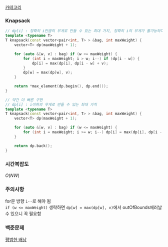 [카테고리](/README.md)
### Knapsack
```cpp
// dp[i] : 정확히 i만큼의 무게로 만들 수 있는 최대 가치, 정확히 i의 무게가 불가능하다면 0
template <typename T>
T knapsack(const vector<pair<int, T> > &bag, int maxWeight) {
    vector<T> dp(maxWeight + 1);

    for (auto &[w, v] : bag) if (w <= maxWeight) {
        for (int i = maxWeight; i > w; i--) if (dp[i - w]) {
            dp[i] = max(dp[i], dp[i - w] + v);
        }
        dp[w] = max(dp[w], v);
    }

    return *max_element(dp.begin(), dp.end());
}

// 약간 더 빠른 구현
// dp[i] : i이하의 무게로 만들 수 있는 최대 가치
template <typename T>
T knapsack(const vector<pair<int, T> > &bag, int maxWeight) {
    vector<T> dp(maxWeight + 1);

    for (auto &[w, v] : bag) if (w <= maxWeight) {
        for (int i = maxWeight; i >= w; i--) dp[i] = max(dp[i], dp[i - w] + v);
    }

    return dp.back();
}
```

### 시간복잡도 
$O(NW)$   

### 주의사항
for문 방향 `i--`로 해야 됨   
`if (w <= maxWeight)` 생략하면 `dp[w] = max(dp[w], v)`에서 outOfBounds에러날 수 있으니 꼭 필요함

### 백준문제
[평범한 배낭](https://www.acmicpc.net/problem/12865)   